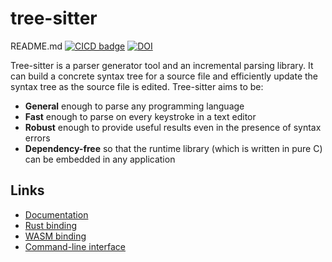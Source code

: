 # tree-sitter
README.md
[![CICD badge]][CICD]
[![DOI](https://zenodo.org/badge/14164618.svg)](https://zenodo.org/badge/latestdoi/14164618)

[CICD badge]: https://github.com/tree-sitter/tree-sitter/actions/workflows/CICD.yml/badge.svg
[CICD]: https://github.com/tree-sitter/tree-sitter/actions/workflows/CICD.yml

Tree-sitter is a parser generator tool and an incremental parsing library. It can build a concrete syntax tree for a source file and efficiently update the syntax tree as the source file is edited. Tree-sitter aims to be:

- **General** enough to parse any programming language
- **Fast** enough to parse on every keystroke in a text editor
- **Robust** enough to provide useful results even in the presence of syntax errors
- **Dependency-free** so that the runtime library (which is written in pure C) can be embedded in any application

## Links

- [Documentation](https://tree-sitter.github.io)
- [Rust binding](lib/binding_rust/README.md)
- [WASM binding](lib/binding_web/README.md)
- [Command-line interface](cli/README.md)
